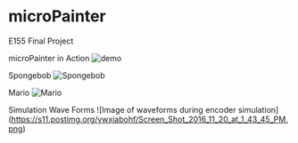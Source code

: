 # microPainter
E155 Final Project

microPainter in Action
![demo](http://i.makeagif.com/media/12-17-2016/eqlPvv.gif)

Spongebob
![Spongebob](https://s17.postimg.org/6s5ar4vof/15388627_1388063107873247_1323620748_o.jpg "Spongebob")

Mario
![Mario](https://s17.postimg.org/crt1usggv/15322476_1388063104539914_1027330583_o.jpg "Mario")

Simulation Wave Forms
![Image of waveforms during encoder simulation]
(https://s11.postimg.org/ywxjabohf/Screen_Shot_2016_11_20_at_1_43_45_PM.png)

